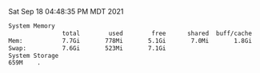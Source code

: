 Sat Sep 18 04:48:35 PM MDT 2021
```bash
System Memory
               total        used        free      shared  buff/cache   available
Mem:           7.7Gi       778Mi       5.1Gi       7.0Mi       1.8Gi       6.6Gi
Swap:          7.6Gi       523Mi       7.1Gi
System Storage
659M	.
```
```bash
